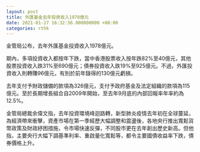 ```yaml
---
layout: post
title: 外匯基金去年投資收入1978億元
date: 2021-01-27 16:32:56.000000000 +08:00
categories: rthk
---
```


金管局公布，去年外匯基金投資收入1978億元。

期內，多項投資收入都按年下跌，當中香港股票收入按年跌82%至40億元，其他股票投資收入跌31%至690億元；債券投資收入跌19%至925億元。不過，外匯投資收入則轉賺96億元，有別於前年錄得的130億元虧損。

去年支付予財政儲備的款項為326億元，支付予政府基金及法定組織的款項為115億元。至於長期增長組合自2009年開始，至去年9月底的內部回報率年率約為12.5%。

金管局總裁余偉文指，去年投資環境峰迴路轉，新型肺炎疫情去年初在全球蔓延，為經濟帶來衝擊，資產市場在第一季經歷大幅調整和震盪後，各地央行推出寬鬆貨幣政策及財政紓困措施，令市場快速反彈，不同股市更在去年創出歷史新高。但他指，主要央行大幅下調基準利率、重啟量化寬鬆等，都令主要國債收益率下跌，債券價格上升。
